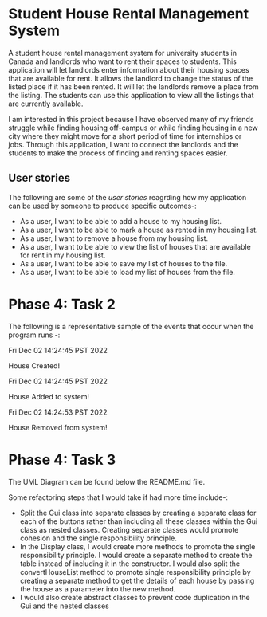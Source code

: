 # Student House Rental Management System

A student house rental management system for university students in Canada and landlords who want to rent their spaces to students. This application will let landlords enter information about their housing spaces that are available for rent. It allows the landlord to change the status of the listed place if it has been rented. It will let the landlords remove a place from the listing. The students can use this application to view all the listings that are currently available.     

I am interested in this project because I have observed many of my friends struggle while finding housing off-campus or while finding housing in a new city where they might move for a short period of time for internships or jobs. Through this application, I want to connect the landlords and the students to make the process of finding and renting spaces easier. 

## User stories

The following are some of the *user stories* reagrding how my application can be used by someone to produce specific outcomes-:
- As a user, I want to be able to add a house to my housing list.
- As a user, I want to be able to mark a house as rented in my housing list.
- As a user, I want to remove a house from my housing list.
- As a user, I want to be able to view the list of houses that are available for rent in my housing list.
- As a user, I want to be able to save my list of houses to the file.
- As a user, I want to be able to load my list of houses from the file.



# Phase 4: Task 2

The following is a representative sample of the events that occur when the program runs -:

Fri Dec 02 14:24:45 PST 2022

House Created!

Fri Dec 02 14:24:45 PST 2022

House Added to system!

Fri Dec 02 14:24:53 PST 2022

House Removed from system!

# Phase 4: Task 3

The UML Diagram can be found below the README.md file.

Some refactoring steps that I would take if had more time include-:
- Split the Gui class into separate classes by creating a separate class for each of the buttons rather than including 
all these classes within the Gui class as nested classes. Creating separate classes would promote cohesion and the 
single responsibility principle.
- In the Display class, I would create more methods to promote the single responsibility principle. 
I would create a separate method to create the table instead of including it in the constructor. I would also 
split the convertHouseList method to promote single responsibility principle by creating a separate method to get the 
details of each house by passing the house as a parameter into the new method.
- I would also create abstract classes to prevent code duplication in the Gui and the nested classes 

